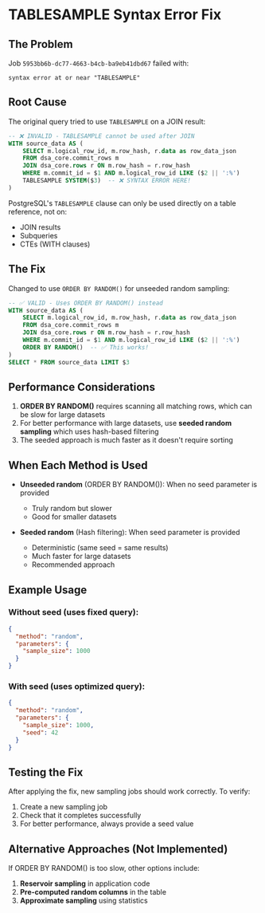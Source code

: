 # TABLESAMPLE Syntax Error Fix

## The Problem

Job `5953bb6b-dc77-4663-b4cb-ba9eb41dbd67` failed with:
```
syntax error at or near "TABLESAMPLE"
```

## Root Cause

The original query tried to use `TABLESAMPLE` on a JOIN result:

```sql
-- ❌ INVALID - TABLESAMPLE cannot be used after JOIN
WITH source_data AS (
    SELECT m.logical_row_id, m.row_hash, r.data as row_data_json
    FROM dsa_core.commit_rows m
    JOIN dsa_core.rows r ON m.row_hash = r.row_hash
    WHERE m.commit_id = $1 AND m.logical_row_id LIKE ($2 || ':%')
    TABLESAMPLE SYSTEM($3)  -- ❌ SYNTAX ERROR HERE!
)
```

PostgreSQL's `TABLESAMPLE` clause can only be used directly on a table reference, not on:
- JOIN results
- Subqueries
- CTEs (WITH clauses)

## The Fix

Changed to use `ORDER BY RANDOM()` for unseeded random sampling:

```sql
-- ✅ VALID - Uses ORDER BY RANDOM() instead
WITH source_data AS (
    SELECT m.logical_row_id, m.row_hash, r.data as row_data_json
    FROM dsa_core.commit_rows m
    JOIN dsa_core.rows r ON m.row_hash = r.row_hash
    WHERE m.commit_id = $1 AND m.logical_row_id LIKE ($2 || ':%')
    ORDER BY RANDOM()  -- ✅ This works!
)
SELECT * FROM source_data LIMIT $3
```

## Performance Considerations

1. **ORDER BY RANDOM()** requires scanning all matching rows, which can be slow for large datasets
2. For better performance with large datasets, use **seeded random sampling** which uses hash-based filtering
3. The seeded approach is much faster as it doesn't require sorting

## When Each Method is Used

- **Unseeded random** (ORDER BY RANDOM()): When no seed parameter is provided
  - Truly random but slower
  - Good for smaller datasets

- **Seeded random** (Hash filtering): When seed parameter is provided
  - Deterministic (same seed = same results)
  - Much faster for large datasets
  - Recommended approach

## Example Usage

### Without seed (uses fixed query):
```json
{
  "method": "random",
  "parameters": {
    "sample_size": 1000
  }
}
```

### With seed (uses optimized query):
```json
{
  "method": "random",
  "parameters": {
    "sample_size": 1000,
    "seed": 42
  }
}
```

## Testing the Fix

After applying the fix, new sampling jobs should work correctly. To verify:

1. Create a new sampling job
2. Check that it completes successfully
3. For better performance, always provide a seed value

## Alternative Approaches (Not Implemented)

If ORDER BY RANDOM() is too slow, other options include:

1. **Reservoir sampling** in application code
2. **Pre-computed random columns** in the table
3. **Approximate sampling** using statistics